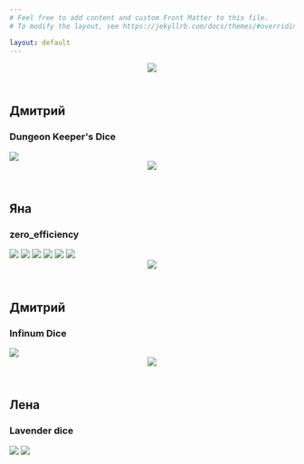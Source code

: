 ```yaml
---
# Feel free to add content and custom Front Matter to this file.
# To modify the layout, see https://jekyllrb.com/docs/themes/#overriding-theme-defaults

layout: default
---
```


<section>
	<article>
		<header><img src="./assets/dkdice.png" /></header>
		<h2>Дмитрий</h2>
		<h3>Dungeon Keeper's Dice</h3>
		<div>
			<a href="https://dkdice.com" target="_blank"><img class="link-logo" src="./assets/dkdice.png"></a>
		</div>
	</article>
	<article>
		<header><img src="./assets/zero.svg" /></header>
		<h2>Яна</h2>
		<h3>zero_efficiency</h3>
		<div>
			<a href="https://vk.com/zero_efficiency" target="_blank"><img class="link-logo" src="./assets/vk.png"></a>
			<a href="https://t.me/zero_efficiency" target="_blank"><img class="link-logo" src="./assets/telegram.png"></a>
			<a href="https://www.buymeacoffee.com/zeroefficieny" target="_blank"><img class="link-logo" src="./assets/buymeacoffee.png"></a>
			<a href="https://www.etsy.com/shop/ZeroEfficiency" target="_blank"><img class="link-logo" src="./assets/etsy.png"></a>
			<a href="https://www.instagram.com/zero_efficiency" target="_blank"><img class="link-logo" src="./assets/insta.png"></a>
			<a href="https://twitter.com/zero_efficiency" target="_blank"><img class="link-logo" src="./assets/twitter.png"></a>
		</div>
	</article>
	<article>
		<header><img src="./assets/inf.png" /></header>
		<h2>Дмитрий</h2>
		<h3>Infinum Dice</h3>
		<div>
			<a href="https://instagram.com/infinum_dice" target="_blank"><img class="link-logo" src="./assets/insta.png"></a>
		</div>
	</article>
	<article>
		<header><img src="./assets/lavender.png" /></header>
		<h2>Лена</h2>
		<h3>Lavender dice</h3>
		<div>
			<a href="https://instagram.com/lavenderdice?utm_medium=copy_link" target="_blank"><img class="link-logo" src="./assets/insta.png"></a>
			<a href="https://t.me/lavenderdice" target="_blank"><img class="link-logo" src="./assets/telegram.png"></a>
		</div>
	</article>
</section>